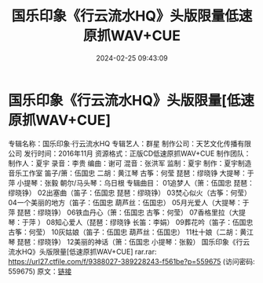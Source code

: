 ﻿---
title: 国乐印象《行云流水HQ》头版限量低速原抓WAV+CUE
date: 2024-02-25 09:43:09
categories: 古典音乐、新世纪、纯音雅乐
tags: 纯音雅乐
---
# 国乐印象《行云流水HQ》头版限量[低速原抓WAV+CUE]

专辑名称：国乐印象·行云流水HQ
专辑艺人：群星
制作公司：天艺文化传播有限公司
发行时间：2016年11月
资源格式：正版CD低速原抓WAV+CUE
制作团队：
制作人：夏宇
录音：李贵
编曲：谢可
混音：张洪军
监制：夏宇
制作：夏宇制造音乐工作室
笛子/箫：伍国忠
二胡：黄江琴
古筝：何莹
琵琶：缪晓铮
大提琴：于萍
小提琴：张毅 朝尔/马头琴：乌日根
专辑曲目：
01追梦人（箫：伍国忠 琵琶：缪晓铮）
02出塞曲（笛子：伍国忠 琵琶：缪晓铮）
03焚心似火（古筝：何莹）
04一个美丽的地方（笛子：伍国忠 葫芦丝：伍国忠）
05月光爱人（大提琴：于萍 琵琶：缪晓铮）
06铁血丹心（箫：伍国忠 古筝：何莹）
07香格里拉（大提琴：于萍 ）
08知心爱人（琵琶：缪晓铮 长笛：李娟）
09葬花吟（笛子：伍国忠 古筝：何莹）
10灰姑娘（笛子：伍国忠 葫芦丝：伍国忠）
11杜十娘（二胡：黄江琴 琵琶：缪晓铮）
12美丽的神话（箫：伍国忠 小提琴：张毅）
国乐印象《行云流水HQ》头版限量[低速原抓WAV+CUE] rar.rar: https://url27.ctfile.com/f/9388027-389228243-f561be?p=559675
(访问密码: 559675)
原文：[链接](https://blog.sina.com.cn/s/blog_1647c7e76010314ht.html)